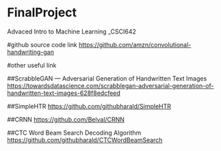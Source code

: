 # FinalProject
Advaced Intro to Machine Learning _CSCI642

#github source code link
https://github.com/amzn/convolutional-handwriting-gan

#other useful link

##ScrabbleGAN — Adversarial Generation of Handwritten Text Images
https://towardsdatascience.com/scrabblegan-adversarial-generation-of-handwritten-text-images-628f8edcfeed

##SimpleHTR
https://github.com/githubharald/SimpleHTR

##CRNN
https://github.com/Belval/CRNN

##CTC Word Beam Search Decoding Algorithm
https://github.com/githubharald/CTCWordBeamSearch